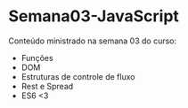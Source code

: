 # Semana03-JavaScript

Conteúdo ministrado na semana 03 do curso:
- Funções
- DOM
- Estruturas de controle de fluxo
- Rest e Spread
- ES6 <3 
